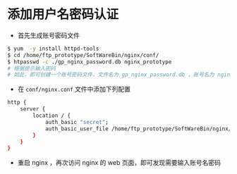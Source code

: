 # 添加用户名密码认证

* 首先生成账号密码文件

```bash
$ yum  -y install httpd-tools
$ cd /home/ftp_prototype/SoftWareBin/nginx/conf/
$ htpasswd -c ./gp_nginx_password.db nginx_prototype
# 根据提示输入密码
# 如此，即可创建一个账号密码文件，文件名为 gp_nginx_password.db ，账号名为 nginx_prototype
```

* 在 `conf/nginx.conf` 文件中添加下列配置

```bash
http {
    server {
        location / {
            auth_basic "secret";
            auth_basic_user_file /home/ftp_prototype/SoftWareBin/nginx/conf/gp_nginx_password.db;
        }
    }
}
```

* 重启 nginx ，再次访问 nginx 的 web 页面，即可发现需要输入账号名密码


